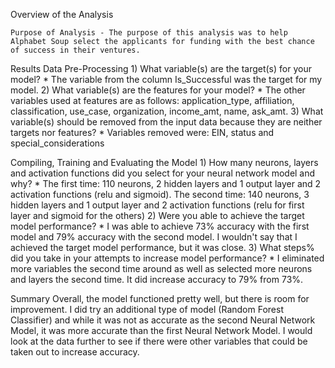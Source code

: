 Overview of the Analysis

    Purpose of Analysis - The purpose of this analysis was to help Alphabet Soup select the applicants for funding with the best chance of success in their ventures.

Results
  Data Pre-Processing
    1) What variable(s) are the target(s) for your model?
         * The variable from the column Is_Successful was the target for my model.
    2) What variable(s) are the features for your model?
         * The other variables used at features are as follows:  application_type, affiliation, classification, use_case, organization, income_amt, name, ask_amt. 
    3) What variable(s) should be removed from the input data because they are neither targets nor features?
          * Variables removed were:  EIN, status and special_considerations

  Compiling, Training and Evaluating the Model
    1) How many neurons, layers and activation functions did you select for your neural network model and why?
          * The first time:  110 neurons, 2 hidden layers and 1 output layer and 2 activation functions (relu and sigmoid).  The second time:  140 neurons, 3 hidden layers and 1 output layer and 2 activation functions (relu for first layer and sigmoid for the others)
    2) Were you able to achieve the target model performance?
          *  I was able to achieve 73% accuracy with the first model and 79% accuracy with the second model.  I wouldn't say that I achieved the target model performance, but it was close.
    3) What steps% did you take in your attempts to increase model performance?
          *  I eliminated more variables the second time around as well as selected more neurons and layers the second time.  It did increase accuracy to 79% from 73%.

Summary
  Overall, the model functioned pretty well, but there is room for improvement.  I did try an additional type of model (Random Forest Classifier) and while it was not as accurate as the second Neural Network Model, it was more accurate than the first Neural Network Model.    I would look at the data further to see if there were other variables that could be taken out to increase accuracy.
